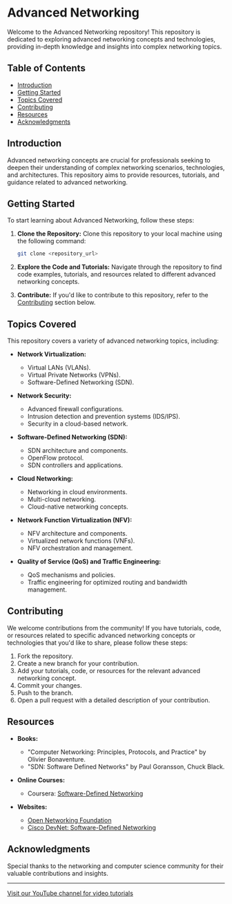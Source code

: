 # Advanced Networking

Welcome to the Advanced Networking repository! This repository is dedicated to exploring advanced networking concepts and technologies, providing in-depth knowledge and insights into complex networking topics.

## Table of Contents

- [Introduction](#introduction)
- [Getting Started](#getting-started)
- [Topics Covered](#topics-covered)
- [Contributing](#contributing)
- [Resources](#resources)
- [Acknowledgments](#acknowledgments)

## Introduction

Advanced networking concepts are crucial for professionals seeking to deepen their understanding of complex networking scenarios, technologies, and architectures. This repository aims to provide resources, tutorials, and guidance related to advanced networking.

## Getting Started

To start learning about Advanced Networking, follow these steps:

1. **Clone the Repository:** Clone this repository to your local machine using the following command:
   ```bash
   git clone <repository_url>
   ```

2. **Explore the Code and Tutorials:** Navigate through the repository to find code examples, tutorials, and resources related to different advanced networking concepts.

3. **Contribute:** If you'd like to contribute to this repository, refer to the [Contributing](#contributing) section below.

## Topics Covered

This repository covers a variety of advanced networking topics, including:

- **Network Virtualization:**
  - Virtual LANs (VLANs).
  - Virtual Private Networks (VPNs).
  - Software-Defined Networking (SDN).

- **Network Security:**
  - Advanced firewall configurations.
  - Intrusion detection and prevention systems (IDS/IPS).
  - Security in a cloud-based network.

- **Software-Defined Networking (SDN):**
  - SDN architecture and components.
  - OpenFlow protocol.
  - SDN controllers and applications.

- **Cloud Networking:**
  - Networking in cloud environments.
  - Multi-cloud networking.
  - Cloud-native networking concepts.

- **Network Function Virtualization (NFV):**
  - NFV architecture and components.
  - Virtualized network functions (VNFs).
  - NFV orchestration and management.

- **Quality of Service (QoS) and Traffic Engineering:**
  - QoS mechanisms and policies.
  - Traffic engineering for optimized routing and bandwidth management.

## Contributing

We welcome contributions from the community! If you have tutorials, code, or resources related to specific advanced networking concepts or technologies that you'd like to share, please follow these steps:

1. Fork the repository.
2. Create a new branch for your contribution.
3. Add your tutorials, code, or resources for the relevant advanced networking concept.
4. Commit your changes.
5. Push to the branch.
6. Open a pull request with a detailed description of your contribution.

## Resources

- **Books:**
  - "Computer Networking: Principles, Protocols, and Practice" by Olivier Bonaventure.
  - "SDN: Software Defined Networks" by Paul Goransson, Chuck Black.

- **Online Courses:**
  - Coursera: [Software-Defined Networking](https://www.coursera.org/learn/sdn)

- **Websites:**
  - [Open Networking Foundation](https://opennetworking.org/)
  - [Cisco DevNet: Software-Defined Networking](https://developer.cisco.com/sdn/)

## Acknowledgments

Special thanks to the networking and computer science community for their valuable contributions and insights.

---

[Visit our YouTube channel for video tutorials](<YouTube_Channel_Link>)